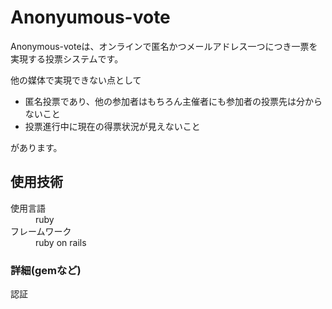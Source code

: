 # Anonyumous-vote

Anonymous-voteは、オンラインで匿名かつメールアドレス一つにつき一票を実現する投票システムです。

他の媒体で実現できない点として

* 匿名投票であり、他の参加者はもちろん主催者にも参加者の投票先は分からないこと
* 投票進行中に現在の得票状況が見えないこと

があります。

## 使用技術
<dl>
  <dt>使用言語</dt><dd>ruby</dd>
  <dt>フレームワーク</dt><dd>ruby on rails</dd>
</dl>

### 詳細(gemなど)
<dl>
  <dt>認証</dt>
</dl>